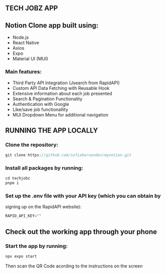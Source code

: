 ## TECH JOBZ APP
## Notion Clone app built using:
- Node.js
- React Native
- Axios
- Expo
- Material UI (MUI)

### Main features:
- Third Party API Integration (Jsearch from RapidAPI)
- Custom API Data Fetching with Reusable Hook
- Extensive information about each job presented
- Search & Pagination Functionality
- Authentication with Google
- Like/save job functionallity
- MUI Dropdown Menu for additional navigation

## RUNNING THE APP LOCALLY
### Clone the repository:
```jsx
git clone https://github.com/sofiahernandes/mynotion.git
```

### Install all packages by running:
```jsx
cd techjobz
pnpm i
```

### Set up the .env file with your API key (which you can obtain by 
signing up on the RapidAPI website):
```jsx
RAPID_API_KEY=""
```

## Check out the working app through your phone
### Start the app by running:
```jsx
npx expo start
```
Then scan the QR Code acording to the instructions on the screen
